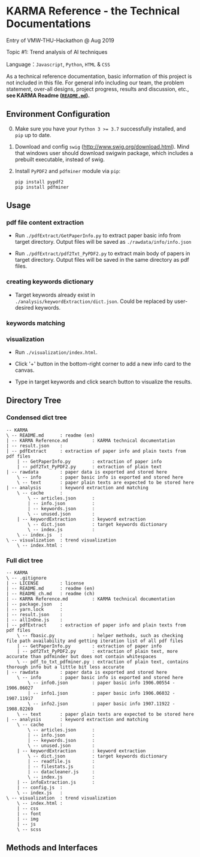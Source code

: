 # KARMA Reference - the Technical Documentations

Entry of VMW-THU-Hackathon @ Aug 2019

Topic #1: Trend analysis of AI techniques

Language：`Javascript`, `Python`, `HTML` & `CSS`

As a technical reference documentation, basic information of this project is not included in this file. For general info including our team, the problem statement, over-all designs, project progress, results and discussion, etc., **see KARMA Readme ([`README.md`](README.md)).**

## Environment Configuration 

0. Make sure you have your `Python 3 >= 3.7` successfully installed, and `pip` up to date.

1. Download and config `swig` (http://www.swig.org/download.html). Mind that windows user should download swigwin package, which includes a prebuilt executable, instead of swig.

2. Install `PyPDF2` and `pdfminer` module via `pip`:
    ```
    pip install pypdf2
    pip install pdfminer
    ```

## Usage

### pdf file content extraction

- Run `./pdfExtract/GetPaperInfo.py` to extract paper basic info from target directory. Output files will be saved as `./rawdata/info/info.json`

- Run `./pdfExtract/pdf2Txt_PyPDF2.py` to extract main body of papers in target directory. Output files will be saved in the same directory as pdf files. 

### creating keywords dictionary 

- Target keywords already exist in `./analysis/keywordExtraction/dict.json`. Could be replaced by user-desired keywords.

### keywords matching

### visualization

- Run `./visualization/index.html`.

- Click '+' button in the bottom-right corner to add a new info card to the canvas.

- Type in target keywords and click search button to visualize the results.

## Directory Tree

### Condensed dict tree
```
-- KARMA
\ -- README.md      : readme (en)
| -- KARMA Reference.md         : KARMA technical documentation
| -- result.json    :
| -- pdfExtract     : extraction of paper info and plain texts from pdf files
    | -- GetPaperInfo.py        : extraction of paper info
    | -- pdf2Txt_PyPDF2.py      : extraction of plain text
| -- rawdata        : paper data is exported and stored here
    \ -- info       : paper basic info is exported and stored here
    \ -- text       : paper plain texts are expected to be stored here
| -- analysis       : keyword extraction and matching
    \ -- cache      :
        \ -- articles.json      :
        | -- info.json          :
        | -- keywords.json      :
        \ -- unused.json        :
    | -- keywordExtraction      : keyword extraction
        \ -- dict.json          : target keywords dictionary
        \ -- index.js           :
    \ -- index.js   :
\ -- visualization  : trend visualization
    \ -- index.html :
```

### Full dict tree
```
-- KARMA
\ -- .gitignore
| -- LICENSE        : license
| -- README.md      : readme (en)
| -- README_ch.md   : readme (ch)
| -- KARMA Reference.md         : KARMA technical documentation
| -- package.json   :
| -- yarn.lock      :
| -- result.json    :
| -- allInOne.js    :
| -- pdfExtract     : extraction of paper info and plain texts from pdf files
    \ -- fbasic.py              : helper methods, such as checking file path availability and getting iteration list of all pdf files
    | -- GetPaperInfo.py        : extraction of paper info
    | -- pdf2Txt_PyPDF2.py      : extraction of plain text, more accurate than pdfminder but does not contain whitespaces
    \ -- pdf_to_txt_pdfminer.py : extraction of plain text, contains thorough info but a little bit less accurate
| -- rawdata        : paper data is exported and stored here
    \ -- info       : paper basic info is exported and stored here
        \ -- info0.json         : paper basic info 1906.00554 - 1906.06027
        | -- info1.json         : paper basic info 1906.06032 - 1907.11917 
        \ -- info2.json         : paper basic info 1907.11922 - 1908.02269
    \ -- text       : paper plain texts are expected to be stored here
| -- analysis       : keyword extraction and matching
    \ -- cache      :
        \ -- articles.json      :
        | -- info.json          :
        | -- keywords.json      :
        \ -- unused.json        :
    | -- keywordExtraction      : keyword extraction
        \ -- dict.json          : target keywords dictionary
        | -- readfile.js        :
        | -- filestats.js       :
        | -- datacleaner.js     :
        \ -- index.js           :
    | -- infoExtraction.js      :
    | -- config.js  :
    \ -- index.js   :
\ -- visualization  : trend visualization
    \ -- index.html :
    | -- css
    | -- font
    | -- img
    | -- js
    \ -- scss
```

## Methods and Interfaces